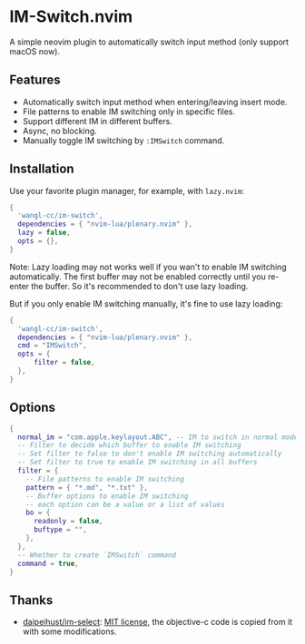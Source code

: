 # IM-Switch.nvim

A simple neovim plugin to automatically switch input method (only support macOS now).

## Features

- Automatically switch input method when entering/leaving insert mode.
- File patterns to enable IM switching only in specific files.
- Support different IM in different buffers.
- Async, no blocking.
- Manually toggle IM switching by `:IMSwitch` command.

## Installation

Use your favorite plugin manager, for example, with `lazy.nvim`:

```lua
{
  'wangl-cc/im-switch',
  dependencies = { "nvim-lua/plenary.nvim" },
  lazy = false,
  opts = {},
}
```

Note: Lazy loading may not works well if you wan't to enable IM switching automatically.
The first buffer may not be enabled correctly until you re-enter the buffer.
So it's recommended to don't use lazy loading.

But if you only enable IM switching manually, it's fine to use lazy loading:

```lua
{
  'wangl-cc/im-switch',
  dependencies = { "nvim-lua/plenary.nvim" },
  cmd = "IMSwitch",
  opts = {
      filter = false,
  },
}
```

## Options

```lua
{
  normal_im = "com.apple.keylayout.ABC", -- IM to switch in normal mode
  -- Filter to decide which buffer to enable IM switching
  -- Set filter to false to don't enable IM switching automatically
  -- Set filter to true to enable IM switching in all buffers
  filter = {
    -- File patterns to enable IM switching
    pattern = { "*.md", "*.txt" },
    -- Buffer options to enable IM switching
    -- each option can be a value or a list of values
    bo = {
      readonly = false,
      buftype = "",
    },
  },
  -- Whether to create `IMSwitch` command
  command = true,
}
```

## Thanks

- [daipeihust/im-select](https://github.com/daipeihust/im-select):
    [MIT license](https://github.com/daipeihust/im-select/blob/9cd5278b185a9d6daa12ba35471ec2cc1a2e3012/README.md),
    the objective-c code is copied from it with some modifications.
